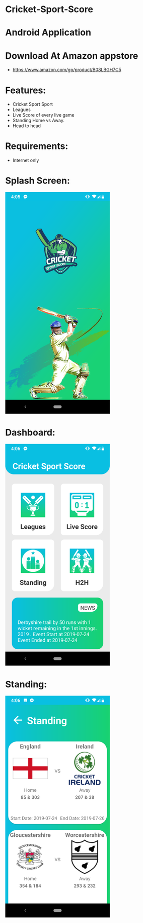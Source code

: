# Cricket-Sport-Score

<h1>Android Application </h1>

<h1>Download At Amazon appstore </h1>

- https://www.amazon.com/gp/product/B08LBGH7C5

<h1>Features: </h1>

- Cricket Sport Sport
- Leagues
- Live Score of every live game
- Standing Home vs Away.
- Head to head

<h1>Requirements: </h1>

- Internet only

<h1>Splash Screen: </h1>

<img src="screenshot/1.png" height="700">

<h1>Dashboard: </h1>

<img src="screenshot/2.png" height="700">

<h1>Standing: </h1>

<img src="screenshot/3.png" height="700">
